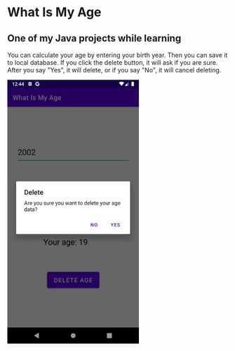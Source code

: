 # What Is My Age
## One of my Java projects while learning <br>
You can calculate your age by entering your birth year. Then you can save it to local database. If you click the delete button, it will ask if you are sure. After you say "Yes", it will delete, or if you say "No", it will cancel deleting.

<img src="https://raw.githubusercontent.com/isikenes/whatismyage/main/ss.png" width=300>